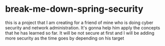 # break-me-down-spring-security
this is a project that I am creating for a friend of mine who is doing cyber security and network administration. It's gonna help him apply the concepts that he has learned so far. It will be not secure at first and I will be adding more security as the time goes by depending on his target
